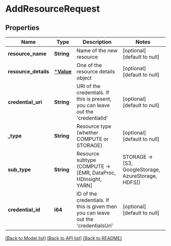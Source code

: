 # AddResourceRequest

## Properties
Name | Type | Description | Notes
------------ | ------------- | ------------- | -------------
**resource_name** | **String** | Name of the new resource | [optional] [default to null]
**resource_details** | [***Value**](Value.md) | One of the resource details object | [optional] [default to null]
**credential_uri** | **String** | URI of the credentials. If this is present, you can leave out the &#39;credentialId&#39; | [optional] [default to null]
**_type** | **String** | Resource type (whether COMPUTE or STORAGE) | [optional] [default to null]
**sub_type** | **String** | Resource subtype (COMPUTE -&gt; [EMR, DataProc, HDInsight, YARN] | STORAGE -&gt; [S3, GoogleStorage, AzureStorage, HDFS]) | [optional] [default to null]
**credential_id** | **i64** | ID of the credentials. If this is given then you can leave out the &#39;credentialsUri&#39; | [optional] [default to null]

[[Back to Model list]](../README.md#documentation-for-models) [[Back to API list]](../README.md#documentation-for-api-endpoints) [[Back to README]](../README.md)


